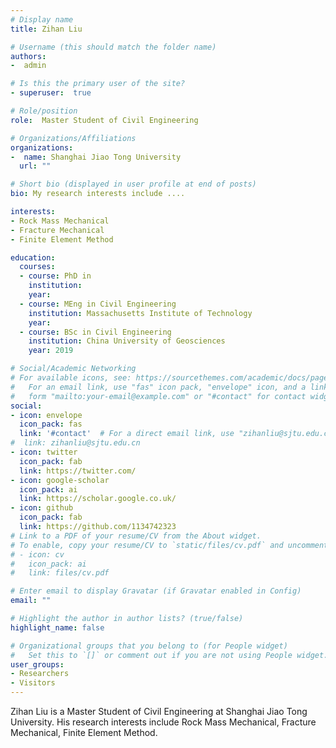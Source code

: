 ```yaml
---
# Display name
title: Zihan Liu

# Username (this should match the folder name)
authors: 
-  admin

# Is this the primary user of the site?
- superuser:  true 

# Role/position
role:  Master Student of Civil Engineering

# Organizations/Affiliations
organizations:
-  name: Shanghai Jiao Tong University
  url: ""

# Short bio (displayed in user profile at end of posts)
bio: My research interests include ....

interests:
- Rock Mass Mechanical
- Fracture Mechanical
- Finite Element Method

education:
  courses:
  - course: PhD in 
    institution: 
    year:  
  - course: MEng in Civil Engineering
    institution: Massachusetts Institute of Technology
    year: 
  - course: BSc in Civil Engineering
    institution: China University of Geosciences
    year: 2019

# Social/Academic Networking
# For available icons, see: https://sourcethemes.com/academic/docs/page-builder/#icons
#   For an email link, use "fas" icon pack, "envelope" icon, and a link in the
#   form "mailto:your-email@example.com" or "#contact" for contact widget.
social:
- icon: envelope
  icon_pack: fas
  link: '#contact'  # For a direct email link, use "zihanliu@sjtu.edu.cn".
#  link: zihanliu@sjtu.edu.cn
- icon: twitter
  icon_pack: fab
  link: https://twitter.com/
- icon: google-scholar
  icon_pack: ai
  link: https://scholar.google.co.uk/
- icon: github
  icon_pack: fab
  link: https://github.com/1134742323
# Link to a PDF of your resume/CV from the About widget.
# To enable, copy your resume/CV to `static/files/cv.pdf` and uncomment the lines below.
# - icon: cv
#   icon_pack: ai
#   link: files/cv.pdf

# Enter email to display Gravatar (if Gravatar enabled in Config)
email: ""

# Highlight the author in author lists? (true/false)
highlight_name: false

# Organizational groups that you belong to (for People widget)
#   Set this to `[]` or comment out if you are not using People widget.
user_groups:
- Researchers
- Visitors
---
```


Zihan Liu is a Master Student of Civil Engineering at Shanghai Jiao Tong University. His research interests include Rock Mass Mechanical, Fracture Mechanical, Finite Element Method. 

